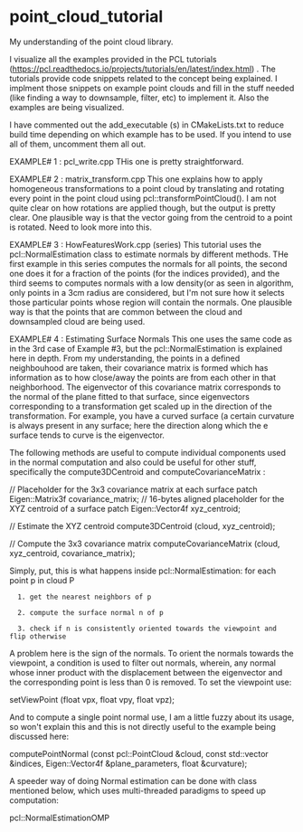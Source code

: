 # point_cloud_tutorial
My understanding of the point cloud library. 

I visualize all the examples provided in the PCL tutorials (https://pcl.readthedocs.io/projects/tutorials/en/latest/index.html) . The tutorials provide code snippets related to the concept being explained. I implment those snippets on example point clouds and fill in the stuff needed (like finding a way to downsample, filter, etc) to implement it. Also the examples are being visualized. 

I have commented out the add_executable (s) in CMakeLists.txt to reduce build time depending on which example has to be used. If you intend to use all of them, uncomment them all out. 

EXAMPLE# 1 : pcl_write.cpp 
  THis one is pretty straightforward. 
  
EXAMPLE# 2 : matrix_transform.cpp
  This one explains how to apply homogeneous transformations to a point cloud by translating and rotating every point in the point cloud using pcl::transformPointCloud(). I am not quite clear on how rotations are applied though, but the output is pretty clear. One plausible way is that the vector going from the centroid to a point is rotated. Need to look more into this. 
  
EXAMPLE# 3 : HowFeaturesWork.cpp (series)
  This tutorial uses the pcl::NormalEstimation class to estimate normals by different methods. THe first example in this series computes the normals for all points, the second one does it for a fraction of the points (for the indices provided), and the third seems to computes normals with a low density(or as seen in algorithm, only points in a 3cm radius are considered, but I'm not sure how it selects those particular points whose region will contain the normals. One plausible way is that the points that are common between the cloud and downsampled cloud are being used. 
  
EXAMPLE# 4 : Estimating Surface Normals
  This one uses the same code as in the 3rd case of Example #3, but the pcl::NormalEstimation is explained here in depth. From my understanding, the points in a defined neighbouhood are taken, their covariance matrix is formed which has information as to how close/away the points are from each other in that neighborhood. The eigenvector of this covariance matrix corresponds to the normal of the plane fitted to that surface, since eigenvectors corresponding to a transformation get scaled up in the direction of the transformation. For example, you have a curved surface (a certain curvature is always present in any surface; here the direction along which the e surface tends to curve is the eigenvector. 
  
  The following methods are useful to compute individual components used in the normal computation and also could be useful for other stuff, specifically the compute3DCentroid and computeCovarianceMatrix :
  
  // Placeholder for the 3x3 covariance matrix at each surface patch
  Eigen::Matrix3f covariance_matrix;
  // 16-bytes aligned placeholder for the XYZ centroid of a surface patch
  Eigen::Vector4f xyz_centroid;

  // Estimate the XYZ centroid
  compute3DCentroid (cloud, xyz_centroid);

  // Compute the 3x3 covariance matrix
  computeCovarianceMatrix (cloud, xyz_centroid, covariance_matrix);
  
  Simply, put, this is what happens inside pcl::NormalEstimation:
    for each point p in cloud P

      1. get the nearest neighbors of p

      2. compute the surface normal n of p

      3. check if n is consistently oriented towards the viewpoint and flip otherwise
  
  A problem here is the sign of the normals. To orient the normals towards the viewpoint, a condition is used to filter out normals, wherein, any normal whose inner product with the displacement between the eigenvector and the corresponding point is less than 0 is removed. To set the viewpoint use: 
  
  setViewPoint (float vpx, float vpy, float vpz);
  
 And to compute a single point normal use, I am a little fuzzy about its usage, so won't explain this and this is not directly useful to the example being discussed here:
 
 computePointNormal (const pcl::PointCloud<PointInT> &cloud, const std::vector<int> &indices, Eigen::Vector4f &plane_parameters, float &curvature);
  
 A speeder way of doing Normal estimation can be done with class mentioned below, which uses multi-threaded paradigms to speed up computation:
  
  pcl::NormalEstimationOMP
  
  
  
  

  
